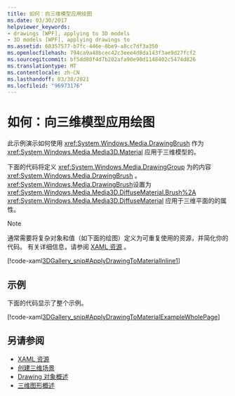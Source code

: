 ```yaml
---
title: 如何：向三维模型应用绘图
ms.date: 03/30/2017
helpviewer_keywords:
- drawings [WPF], applying to 3D models
- 3D models [WPF], applying drawings to
ms.assetid: 68357577-b7fc-446e-8be9-a8cc7df3a350
ms.openlocfilehash: 794ca9a48bcec42c3eee4d8da143f3ae9d27fcf2
ms.sourcegitcommit: bf5dd80f4d7b202afa90e90d1148402c5474d826
ms.translationtype: MT
ms.contentlocale: zh-CN
ms.lasthandoff: 03/30/2021
ms.locfileid: "96973176"
---
```

# <a name="how-to-apply-a-drawing-to-a-3d-model"></a>如何：向三维模型应用绘图

此示例演示如何使用 <xref:System.Windows.Media.DrawingBrush> 作为 <xref:System.Windows.Media.Media3D.Material> 应用于三维模型的。

下面的代码将定义 <xref:System.Windows.Media.DrawingGroup> 为的内容 <xref:System.Windows.Media.DrawingBrush> 。  <xref:System.Windows.Media.DrawingBrush>设置为 <xref:System.Windows.Media.Media3D.DiffuseMaterial.Brush%2A> <xref:System.Windows.Media.Media3D.DiffuseMaterial> 应用于三维平面的的属性。

> [!NOTE]
> 通常需要将复杂对象和值（如下面的绘图）定义为可重复使用的资源，并简化你的代码。 有关详细信息，请参阅 [XAML 资源](/dotnet/desktop-wpf/fundamentals/xaml-resources-define) 。

[!code-xaml[3DGallery_snip#ApplyDrawingToMaterialInline1](~/samples/snippets/csharp/VS_Snippets_Wpf/3DGallery_snip/CS/ApplyDrawingToMaterialExample.xaml#applydrawingtomaterialinline1)]

## <a name="example"></a>示例

下面的代码显示了整个示例。

[!code-xaml[3DGallery_snip#ApplyDrawingToMaterialExampleWholePage](~/samples/snippets/csharp/VS_Snippets_Wpf/3DGallery_snip/CS/ApplyDrawingToMaterialExample.xaml#applydrawingtomaterialexamplewholepage)]

## <a name="see-also"></a>另请参阅

- [XAML 资源](/dotnet/desktop-wpf/fundamentals/xaml-resources-define)
- [创建三维场景](how-to-create-a-3-d-scene.md)
- [Drawing 对象概述](drawing-objects-overview.md)
- [三维图形概述](3-d-graphics-overview.md)
